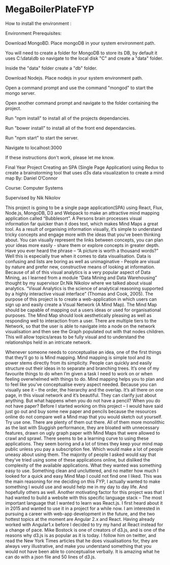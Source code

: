 # MegaBoilerPlateFYP

How to install the environment :

Environment Prerequisites:

Download MongoBD. Place mongoDB in your system environment path.

You will need to create a folder for MongoDB to store its DB, by default it uses C:\data\db so navigate to the local disk "C" and create a "data" folder.

Inside the "data" folder create a "db" folder.

Download Nodejs. Place nodejs in your system environment path.

Open a command prompt and use the command "mongod" to start the mongo server.

Open another command prompt and navigate to the folder containing the project.

Run "npm install" to install all of the projects dependancies.

Run "bower install" to install all of the front end dependancies.

Run "npm start" to start the server.

Navigate to localhost:3000

If these instructions don't work, please let me know.

Final Year Project
Creating an SPA (Single Page Application) using Redux to create a brainstorming tool that uses d3s data visualization to create a mind map
By: Daniel O’Connor

Course: Computer Systems

Supervised by Nik Nikolov

This project is going to be a single page application(SPA) using React, Flux, Node.js, MongoDB, D3 and Webpack to make an attractive mind mapping application called “Bubblesort”.
A Persons brain processes visual information far quicker than it does text, which makes Mind Maps a great tool. As a result of organising information visually, it’s simple to understand tricky concepts and engage more with the ideas that you’ve been thinking about. You can visually represent the links between concepts, you can plan your ideas more easily - share them or explore concepts in greater depth. 
Have you ever heard the phrase – “A picture is worth a thousand words?” Well this is especially true when it comes to data visualisation. Data is confusing and lists are boring as well as unimaginative - People are visual by nature and prefer new, constructive means of looking at information. Because of all of this visual analytics is a very popular aspect of Data Mining, as I learned from a module “Data Mining and Data Warehousing” thought by my supervisor Dr.Nik Nikolov where we talked about visual analytics. “Visual Analytics is the science of analytical reasoning supported by a highly interactive visual interface” (Thomas and Cook, 2005).
The purpose of this project is to create a web-application in which users can sign up and easily create a Visual Network (A Mind Map). The Mind Map should be capable of mapping out a users ideas or used for organisational purposes. The Mind Map should look aesthetically pleasing as well as responding well to interaction from a user. There are multiple tiers to the Network, so that the user is able to navigate into a node on the network visualisation and then see the Graph populated out with that nodes children. This will allow topics/areas to be fully visual and to understand the relationships held in an intricate network.


Whenever someone needs to conceptualise an idea, one of the first things that they’ll go to is Mind mapping. Mind mapping is simple tool and its power stems directly from its simplicity. People can quickly and easily structure out their ideas in to separate and branching trees. It’s one of my favourite things to do when I’m given a task I need to work on or when feeling overwhelmed with things to do. Mind mapping helps you to plan and to feel like you’ve conceptualise every aspect needed. Because you can visually see it – the order, the hierarchy and the overlap. It’s all there on one page, in this visual network and it’s beautiful. They can clarify just about anything.
But what happens when you do not have a pencil? When you do not have paper? Before I started working on this project – I would have said just go out and buy some new paper and pencils because the resources online do not compare well a Mind map that you would sketch out yourself. Try use one. There are plenty of them out there. All of them more monolithic as the last with Sluggish performance, they are bloated with unnecessary features, drawn on ugly graph paper with Mind Maps that were allowed to crawl and sprawl.
There seems to be a learning curve to using these applications. They seem boring and a lot of times they keep your mind map public unless you pay a subscription fee. Which would make a lot of people uneasy about using them. The majority of people I asked would say that they’ve tried using some of these applications online, but disliked the complexity of the available applications. What they wanted was something easy to use. Something clean and uncluttered, and no matter how much I looked for a quick and easy Mind Map I could not find one I liked. This was the main reasoning for me deciding on this FYP, I actually wanted to make something I would use and would help me in my day to day life. And hopefully others as well.
Another motivating factor for this project was that I had wanted to build a website with this specific language stack – The most important language that I wanted to learn was React.js. I first heard about it in 2015 and wanted to use it in a project for a while now. I am interested in pursuing a career with web-app development in the future, and the two hottest topics at the moment are Angular 2.x and React. Having already worked with Angular1.x before I decided to try my hand at React instead for a change of pace.
Mike Bostock is one of creators of d3.js, and is one of the reasons why d3.js is as popular as it is today. I follow him on twitter, and read the New York Times articles that he does visualisations for, they are always very illustrative, and make you understand something that you would not have been able to conceptualise verbally. It is amazing what he can do with a json file and 50 lines of d3.js.
